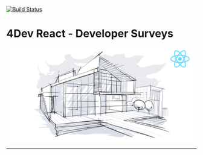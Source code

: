 [![Build Status](https://travis-ci.org/rmanguinho/clean-react.svg?branch=master)](https://travis-ci.org/rmanguinho/clean-react)

# **4Dev React - Developer Surveys**

[![alt text](./public/course-logo.png "Link para o treinamento")](https://www.udemy.com/course/react-com-mango/?referralCode=552F88858EAE76346C8B)

---

